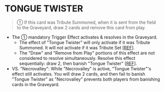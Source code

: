 # TONGUE TWISTER

> ① If this card was Tribute Summoned, when it is sent from the field to the Graveyard, draw 2 cards and remove this card from play.

*   The ① mandatory Trigger Effect activates & resolves in the Graveyard.
    *   The effect of "Tongue Twister" will only activate if it was Tribute Summoned. It will not activate if it was Tribute Set \[[REF](https://www.pojo.biz/board/showthread.php?t=826682)\].
    *   The "Draw" and "Remove from Play" portions of this effect are not considered to resolve simultaneously. Resolve this effect sequentially: draw 2, then banish "Tongue Twister" \[[REF](https://www.pojo.biz/board/showthread.php?t=1014618)\].
*   VS. "Necrovalley": While "Necrovalley" is active, "Tongue Twister"'s effect still activates. You will draw 2 cards, and then fail to banish "Tongue Twister" as "Necrovalley" prevents both players from banishing cards in the Graveyard.
